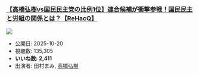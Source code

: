 ### [【高橋弘樹vs国民民主党の比例1位】連合候補が衝撃参戦！国民民主と労組の関係とは？【ReHacQ】](https://www.youtube.com/watch?v=FjrVNiBJKFs)
[![](https://img.youtube.com/vi/FjrVNiBJKFs/sddefault.jpg)](https://www.youtube.com/watch?v=FjrVNiBJKFs)
-   公開日: 2025-10-20
-   視聴数: 135,305
-   **いいね数: 2,411**
-   出演者: 田村まみ, [高橋弘樹](/rehacq_fan/people/高橋弘樹 "wikilink")
